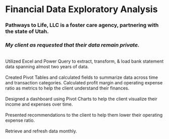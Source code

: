 # **Financial Data Exploratory Analysis**
### Pathways to Life, LLC is a foster care agency, partnering with the state of Utah.
### <i>My client as requested that their data remain private.</i>


<br>	Utilized Excel and Power Query to extract, transform, & load bank statement data spanning almost two years of data. </br>
<br>	Created Pivot Tables and calculated fields to summarize data across time and transaction categories. Calculated profit margin and operating expense ratio as metrics to help the client understand their finances.</br>
<br>	Designed a dashboard using Pivot Charts to help the client visualize their income and expenses over time.</br>
<br>	Presented recommendations to the client to help them lower their operating expense ratio.</br>
<br>  Retrieve and refresh data monthly.</br>
